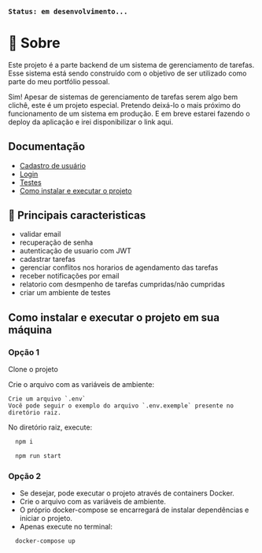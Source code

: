### ` Status: em desenvolvimento... `
# 📜 Sobre
Este projeto é a parte backend de um sistema de gerenciamento de tarefas. Esse sistema está sendo construído com o objetivo de ser utilizado como parte do meu portfólio pessoal.

Sim! Apesar de sistemas de gerenciamento de tarefas serem algo bem clichê, este é um projeto especial. Pretendo deixá-lo o mais próximo do funcionamento de um sistema em produção. E em breve estarei fazendo o deploy da aplicação e irei disponibilizar o link aqui.

## Documentação

- [Cadastro de usuário](https://github.com/ClauHenrique/organizePro-backend/blob/main/docs/create-user.md)
- [Login](https://github.com/ClauHenrique/organizePro-backend/blob/main/docs/login.md)
- [Testes](https://github.com/ClauHenrique/organizePro-backend/blob/main/docs/testes.md)
- [Como instalar e executar o projeto](#como-instalar-e-executar-o-projeto-em-sua-máquina)


## 📑 Principais caracteristicas 
- validar email
- recuperação de senha
- autenticação de usuario com JWT
- cadastrar tarefas
- gerenciar conflitos nos horarios de agendamento das tarefas
- receber notificações por email
- relatorio com desmpenho de tarefas cumpridas/não cumpridas
- criar um ambiente de testes

## Como instalar e executar o projeto em sua máquina
### Opção 1
Clone o projeto <br>

Crie o arquivo com as variáveis de ambiente:
```console
Crie um arquivo `.env`
Você pode seguir o exemplo do arquivo `.env.exemple` presente no diretório raiz.
```
No diretório raiz, execute:
```bash
  npm i
```
```bash
  npm run start
```
 
### Opção 2
- Se desejar, pode executar o projeto através de containers Docker.
- Crie o arquivo com as variáveis de ambiente.
- O próprio docker-compose se encarregará de instalar dependências e iniciar o projeto.
- Apenas execute no terminal:
```bash
  docker-compose up
```
